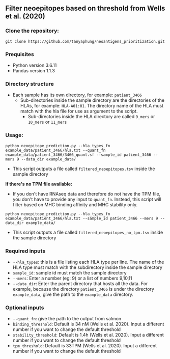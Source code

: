 ## Filter neoepitopes based on threshold from Wells et al. (2020)

### Clone the repository:
```
git clone https://github.com/tanyaphung/neoantigens_prioritization.git
```

### Prequisites
- Python version 3.6.11
- Pandas version 1.1.3

### Directory structure
- Each sample has its own directory, for example: `patient_3466`
    - Sub-directories inside the sample directory are the directories of the HLAs, for example: `HLA-A01:01`. The directory name of the HLA must match with the hla file for use as argument to the script.
        - Sub-directories inside the HLA directory are called `9_mers` or `10_mers` or `11_mers`

### Usage:

```
python neoepitope_prediction.py --hla_types_fn example_data/patient_3466/hla.txt --quant_fn example_data/patient_3466/3466_quant.sf --sample_id patient_3466 --mers 9 --data_dir example_data/
```
- This script outputs a file called `filtered_neoepitopes.tsv` inside the sample directory

**If there's no TPM file available:**
- If you don't have RNAseq data and therefore do not have the TPM file, you don't have to provide any input to `quant_fn`. Instead, this script will filter based on MHC binding affinity and MHC stability only.
```
python neoepitope_prediction.py --hla_types_fn example_data/patient_3466/hla.txt --sample_id patient_3466 --mers 9 --data_dir example_data/
```
- This script outputs a file called `filtered_neoepitopes_no_tpm.tsv` inside the sample directory

### Required inputs
- `--hla_types`: this is a file listing each HLA type per line. The name of the HLA type must match with the subdirectory inside the sample directory
- `sample_id`: sample id must match the sample directory
- `--mers`: Enter a number (eg: 9) or a list of numbers 9,10,11
- `--data_dir`: Enter the parent directory that hosts all the data. For example, because the directory `patient_3466` is under the directory `example_data`, give the path to the `example_data` directory.

### Optional inputs
- `--quant_fn`: give the path to the output from salmon
- `binding_threshold`: Default is 34 nM (Wells et al. 2020). Input a different number if you want to change the default threshold
- `stability_threshold`: Default is 1.4h (Wells et al. 2020). Input a different number if you want to change the default threshold
- `tpm_threshold`: Default is 33TPM (Wells et al. 2020). Input a different number if you want to change the default threshold
